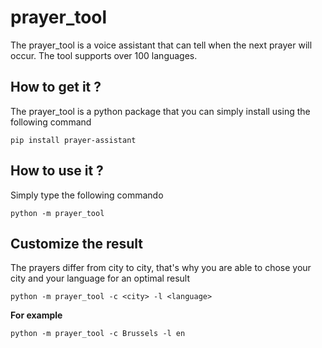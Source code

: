 # prayer_tool
The prayer_tool is a voice assistant that can tell when the next prayer will occur. The tool supports over 100 languages.

## How to get it ?
The prayer_tool is a python package that you can simply install using the following command
```
pip install prayer-assistant
```
## How to use it ?
Simply type the following commando
```
python -m prayer_tool
```
## Customize the result
The prayers differ from city to city, that's why you are able to chose your city and your language for an optimal result
```
python -m prayer_tool -c <city> -l <language>
```
**For example**
```
python -m prayer_tool -c Brussels -l en
```